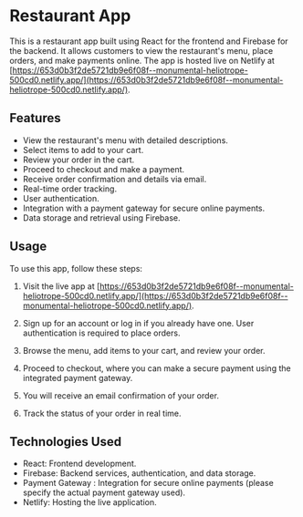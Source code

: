 # Restaurant App

This is a restaurant app built using React for the frontend and Firebase for the backend. It allows customers to view the restaurant's menu, place orders, and make payments online. The app is hosted live on Netlify at [https://653d0b3f2de5721db9e6f08f--monumental-heliotrope-500cd0.netlify.app/](https://653d0b3f2de5721db9e6f08f--monumental-heliotrope-500cd0.netlify.app/).

## Features

- View the restaurant's menu with detailed descriptions.
- Select items to add to your cart.
- Review your order in the cart.
- Proceed to checkout and make a payment.
- Receive order confirmation and details via email.
- Real-time order tracking.
- User authentication.
- Integration with a payment gateway for secure online payments.
- Data storage and retrieval using Firebase.

## Usage

To use this app, follow these steps:

1. Visit the live app at [https://653d0b3f2de5721db9e6f08f--monumental-heliotrope-500cd0.netlify.app/](https://653d0b3f2de5721db9e6f08f--monumental-heliotrope-500cd0.netlify.app/).

2. Sign up for an account or log in if you already have one. User authentication is required to place orders.

3. Browse the menu, add items to your cart, and review your order.

4. Proceed to checkout, where you can make a secure payment using the integrated payment gateway.

5. You will receive an email confirmation of your order.

6. Track the status of your order in real time.

## Technologies Used

- React: Frontend development.
- Firebase: Backend services, authentication, and data storage.
- Payment Gateway : Integration for secure online payments (please specify the actual payment gateway used).
- Netlify: Hosting the live application.

